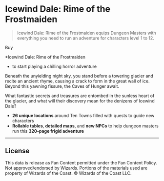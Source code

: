 # Icewind Dale: Rime of the Frostmaiden

> Icewind Dale: Rime of the Frostmaiden equips Dungeon Masters with everything you need to run an adventure for characters level 1 to 12.

Buy 

*Icewind Dale: Rime of the Frostmaiden

* to start playing a chilling horror adventure

Beneath the unyielding night sky, you stand before a towering glacier and recite an ancient rhyme, causing a crack to form in the great wall of ice. Beyond this yawning fissure, the Caves of Hunger await. 

What fantastic secrets and treasures are entombed in the sunless heart of the glacier, and what will their discovery mean for the denizens of Icewind Dale?

- **26 unique locations** around Ten Towns filled with quests to guide new characters 
- **Rollable tables**, **detailed maps**, and **new NPCs** to help dungeon masters run this **320-page frigid adventure**

---

## License

This data is release as Fan Content permitted under the Fan Content Policy. Not approved/endorsed by Wizards. Portions of the materials used are property of Wizards of the Coast. © Wizards of the Coast LLC.
